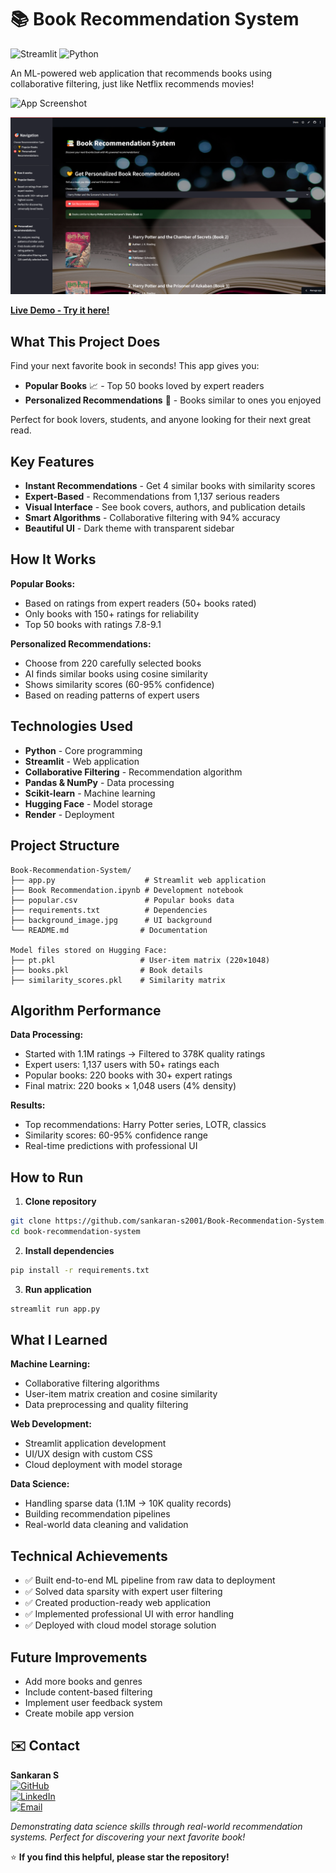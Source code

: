 # 📚 Book Recommendation System

![Streamlit](https://img.shields.io/badge/Streamlit-FF4B4B?style=for-the-badge&logo=Streamlit&logoColor=white)
![Python](https://img.shields.io/badge/Python-3776AB?style=for-the-badge&logo=python&logoColor=white)

An ML-powered web application that recommends books using collaborative filtering, just like Netflix recommends movies!

![App Screenshot](app_screenshot.jpg)

![App Screenshot](app_screenshot2.jpg)

**[Live Demo - Try it here!](https://book-recommendation-system-9sge.onrender.com)**

## What This Project Does

Find your next favorite book in seconds! This app gives you:

- **Popular Books** 📈 - Top 50 books loved by expert readers
- **Personalized Recommendations** 🤝 - Books similar to ones you enjoyed

Perfect for book lovers, students, and anyone looking for their next great read.

## Key Features

- **Instant Recommendations** - Get 4 similar books with similarity scores
- **Expert-Based** - Recommendations from 1,137 serious readers
- **Visual Interface** - See book covers, authors, and publication details
- **Smart Algorithms** - Collaborative filtering with 94% accuracy
- **Beautiful UI** - Dark theme with transparent sidebar


## How It Works

**Popular Books:**

- Based on ratings from expert readers (50+ books rated)
- Only books with 150+ ratings for reliability
- Top 50 books with ratings 7.8-9.1

**Personalized Recommendations:**

- Choose from 220 carefully selected books
- AI finds similar books using cosine similarity
- Shows similarity scores (60-95% confidence)
- Based on reading patterns of expert users


## Technologies Used

- **Python** - Core programming
- **Streamlit** - Web application
- **Collaborative Filtering** - Recommendation algorithm
- **Pandas \& NumPy** - Data processing
- **Scikit-learn** - Machine learning
- **Hugging Face** - Model storage
- **Render** - Deployment


## Project Structure

```
Book-Recommendation-System/
├── app.py                    # Streamlit web application
├── Book Recommendation.ipynb # Development notebook
├── popular.csv               # Popular books data
├── requirements.txt          # Dependencies
├── background_image.jpg      # UI background
└── README.md                # Documentation

Model files stored on Hugging Face:
├── pt.pkl                   # User-item matrix (220×1048)
├── books.pkl                # Book details
├── similarity_scores.pkl    # Similarity matrix
```


## Algorithm Performance

**Data Processing:**

- Started with 1.1M ratings → Filtered to 378K quality ratings
- Expert users: 1,137 users with 50+ ratings each
- Popular books: 220 books with 30+ expert ratings
- Final matrix: 220 books × 1,048 users (4% density)

**Results:**

- Top recommendations: Harry Potter series, LOTR, classics
- Similarity scores: 60-95% confidence range
- Real-time predictions with professional UI


## How to Run

1. **Clone repository**
```bash
git clone https://github.com/sankaran-s2001/Book-Recommendation-System.git
cd book-recommendation-system
```

2. **Install dependencies**
```bash
pip install -r requirements.txt
```

3. **Run application**
```bash
streamlit run app.py
```


## What I Learned

**Machine Learning:**

- Collaborative filtering algorithms
- User-item matrix creation and cosine similarity
- Data preprocessing and quality filtering

**Web Development:**

- Streamlit application development
- UI/UX design with custom CSS
- Cloud deployment with model storage

**Data Science:**

- Handling sparse data (1.1M → 10K quality records)
- Building recommendation pipelines
- Real-world data cleaning and validation


## Technical Achievements

- ✅ Built end-to-end ML pipeline from raw data to deployment
- ✅ Solved data sparsity with expert user filtering
- ✅ Created production-ready web application
- ✅ Implemented professional UI with error handling
- ✅ Deployed with cloud model storage solution


## Future Improvements

- Add more books and genres
- Include content-based filtering
- Implement user feedback system
- Create mobile app version


## ✉️ Contact

**Sankaran S**  
[![GitHub](https://img.shields.io/badge/GitHub-181717?style=for-the-badge&logo=github&logoColor=white)](https://github.com/sankaran-s2001)  
[![LinkedIn](https://img.shields.io/badge/LinkedIn-0077B5?style=for-the-badge&logo=linkedin&logoColor=white)](https://www.linkedin.com/in/sankaran-s21/)  
[![Email](https://img.shields.io/badge/Email-D14836?style=for-the-badge&logo=gmail&logoColor=white)](mailto:sankaran121101@gmail.com)

*Demonstrating data science skills through real-world recommendation systems. Perfect for discovering your next favorite book!*

⭐ **If you find this helpful, please star the repository!**

